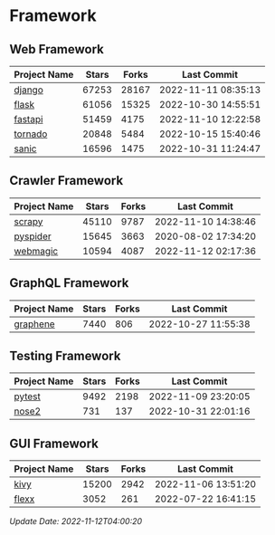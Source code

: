 # Framework

## Web Framework
| Project Name | Stars | Forks | Last Commit |
| ------------ | ----- | ----- | ----------- |
| [django](https://github.com/django/django) | 67253 | 28167 | 2022-11-11 08:35:13 |
| [flask](https://github.com/pallets/flask) | 61056 | 15325 | 2022-10-30 14:55:51 |
| [fastapi](https://github.com/tiangolo/fastapi) | 51459 | 4175 | 2022-11-10 12:22:58 |
| [tornado](https://github.com/tornadoweb/tornado) | 20848 | 5484 | 2022-10-15 15:40:46 |
| [sanic](https://github.com/sanic-org/sanic) | 16596 | 1475 | 2022-10-31 11:24:47 |

## Crawler Framework
| Project Name | Stars | Forks | Last Commit |
| ------------ | ----- | ----- | ----------- |
| [scrapy](https://github.com/scrapy/scrapy) | 45110 | 9787 | 2022-11-10 14:38:46 |
| [pyspider](https://github.com/binux/pyspider) | 15645 | 3663 | 2020-08-02 17:34:20 |
| [webmagic](https://github.com/code4craft/webmagic) | 10594 | 4087 | 2022-11-12 02:17:36 |

## GraphQL Framework
| Project Name | Stars | Forks | Last Commit |
| ------------ | ----- | ----- | ----------- |
| [graphene](https://github.com/graphql-python/graphene) | 7440 | 806 | 2022-10-27 11:55:38 |

## Testing Framework
| Project Name | Stars | Forks | Last Commit |
| ------------ | ----- | ----- | ----------- |
| [pytest](https://github.com/pytest-dev/pytest) | 9492 | 2198 | 2022-11-09 23:20:05 |
| [nose2](https://github.com/nose-devs/nose2) | 731 | 137 | 2022-10-31 22:01:16 |

## GUI Framework
| Project Name | Stars | Forks | Last Commit |
| ------------ | ----- | ----- | ----------- |
| [kivy](https://github.com/kivy/kivy) | 15200 | 2942 | 2022-11-06 13:51:20 |
| [flexx](https://github.com/flexxui/flexx) | 3052 | 261 | 2022-07-22 16:41:15 |

*Update Date: 2022-11-12T04:00:20*